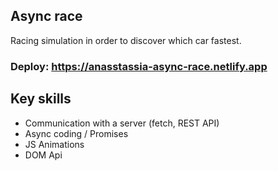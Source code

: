 ##  Async race

Racing simulation in order to discover which car fastest.

### Deploy: https://anasstassia-async-race.netlify.app

## Key skills
* Сommunication with a server (fetch, REST API)
* Async coding / Promises
* JS Animations
* DOM Api
